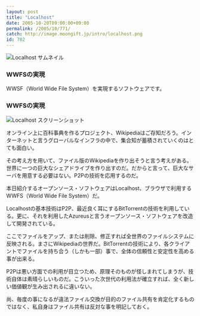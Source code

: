 ```yaml
---
layout: post
title: "Localhost"
date: 2005-10-20T09:00:00+09:00
permalink: /2005/10/771/
catch: http://image.moongift.jp/intro/localhost.png
id: 782
---
```

 ![Localhost サムネイル](http://image.moongift.jp/intro/localhost.s.png "Localhost サムネイル")
  

### WWFSの実現
  
WWSF（World Wide File System）を実現するソフトウェアです。  
<!--more-->  

### WWFSの実現
  

![Localhost スクリーンショット](http://image.moongift.jp/intro/localhost.png "Localhost スクリーンショット")

  

オンライン上に百科事典を作るプロジェクト、Wikipediaはご存知だろう。インターネットと言うグローバルなインフラの中で、集合知が蓄積されていくのはとても面白い。

  

その考え方を用いて、ファイル版のWikipediaを作り出そうと言う考えがある。世界に一つの巨大なシェアドライブを作り出すのだ。だからと言って、巨大なサーバを用意する必要はない。P2Pの技術を応用するのだ。

  

本日紹介するオープンソース・ソフトウェアはLocalhost、ブラウザで利用するWWFS（World Wide File System）だ。

  

Localhostの基本技術はP2P、最近良く耳にするBitTorrentの技術を利用している。更に、それを利用したAzureusと言うオープンソース・ソフトウェアを改造して開発されている。

  

ここでファイルをアップ、または削除、修正すれば全世界のファイルシステムに反映される。まさにWikipediaの世界だ。BitTorrentの技術により、各クライアントでファイルを持ち合う（しかも一部）事で、全体の信頼性と安定性を高める事が出来る。

  

P2Pは悪い方面での利用が目立つため、原理そのものが怪しまれてしまうが、技術自体は素晴らしいものだ。こういった次世代の利用法が確立すれば、全く新しい価値観が生み出されるに違いない。

  

尚、毎度の事になるが違法ファイル交換が目的のファイル共有を肯定化するものではなく、私自身はファイル共有は反対な事を明記しておく。

